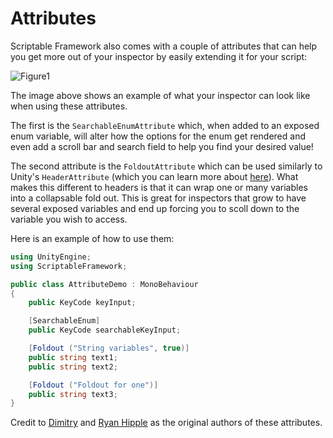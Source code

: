# Attributes

Scriptable Framework also comes with a couple of attributes that can help you get more out of your inspector by easily extending it for your script:

![Figure1](~/images/attributes1.png)

The image above shows an example of what your inspector can look like when using these attributes.

The first is the `SearchableEnumAttribute` which, when added to an exposed enum variable, will alter how the options for the enum get rendered and even add a scroll bar and search field to help you find your desired value!

The second attribute is the `FoldoutAttribute` which can be used similarly to Unity's `HeaderAttribute` (which you can learn more about [here](https://docs.unity3d.com/ScriptReference/HeaderAttribute.html)). What makes this different to headers is that it can wrap one or many variables into a collapsable fold out. This is great for inspectors that grow to have several exposed variables and end up forcing you to scoll down to the variable you wish to access.

Here is an example of how to use them:

``` cs
using UnityEngine;
using ScriptableFramework;

public class AttributeDemo : MonoBehaviour
{
    public KeyCode keyInput;

    [SearchableEnum]
    public KeyCode searchableKeyInput;

    [Foldout ("String variables", true)]
    public string text1;
    public string text2;

    [Foldout ("Foldout for one")]
    public string text3;
}
```

Credit to [Dimitry](https://github.com/dimmpixeye) and [Ryan Hipple](https://github.com/roboryantron) as the original authors of these attributes.